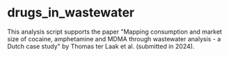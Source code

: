 # drugs_in_wastewater
This analysis script supports the paper "Mapping consumption and market size  of cocaine, amphetamine and MDMA through wastewater analysis - a Dutch case  study" by Thomas ter Laak et al. (submitted in 2024).
